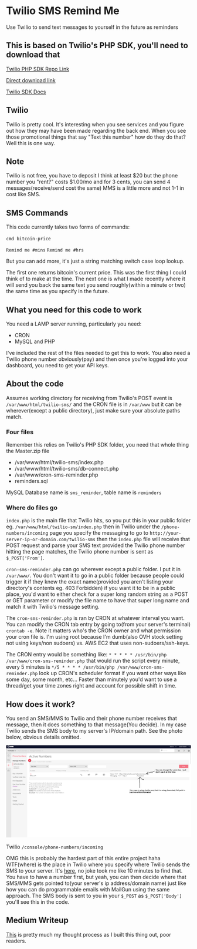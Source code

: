 # Twilio SMS Remind Me
Use Twilio to send text messages to yourself in the future as reminders


## This is based on Twilio's PHP SDK, you'll need to download that
[Twilio PHP SDK Repo Link](https://github.com/twilio/twilio-php/)

[Direct download link](https://github.com/twilio/twilio-php/archive/master.zip)

[Twilio SDK Docs](https://www.twilio.com/docs/libraries/php)

## Twilio
Twilio is pretty cool. It's interesting when you see services and you figure out how they may have been made regarding the back end. When you see those promotional things that say "Text this number" how do they do that? Well this is one way.

## Note
Twilio is not free, you have to deposit I think at least $20 but the phone number you "rent?" costs $1.00/mo and for 3 cents, you can send 4 messages(receive/send cost the same) MMS is a little more and not 1-1 in cost like SMS.

## SMS Commands
This code currently takes two forms of commands:

`cmd bitcoin-price`

`Remind me #mins`
`Remind me #hrs`

But you can add more, it's just a string matching switch case loop lookup.

The first one returns bitcoin's current price. This was the first thing I could think of to make at the time. The next one is what I made recently where it will send you back the same text you send roughly(within a minute or two) the same time as you specify in the future.

## What you need for this code to work
You need a LAMP server running, particularly you need:
* CRON
* MySQL and PHP

I've included the rest of the files needed to get this to work. You also need a Twilio phone number obviously(pay) and then once you're logged into your dashboard, you need to get your API keys.

## About the code
Assumes working directory for receiving from Twilio's POST event is `/var/www/html/twilio-sms/` and the CRON file is in `/var/www` but it can be wherever(except a public directory), just make sure your absolute paths match.

### Four files
Remember this relies on Twilio's PHP SDK folder, you need that whole thing the Master.zip file
* /var/www/html/twilio-sms/index.php
* /var/www/html/twilio-sms/db-connect.php
* /var/www/cron-sms-reminder.php
* reminders.sql

MySQL Database name is `sms_reminder`, table name is `reminders`

### Where do files go
`index.php` is the main file that Twilio hits, so you put this in your public folder eg. `/var/www/html/twilio-sm/index.php` then in Twilio under the `/phone-numbers/incoming` page you specify the messaging to go to `http://your-server-ip-or-domain.com/twilio-sms` then the `index.php` file will receive that POST request and parse your SMS text provided the Twilio phone number hitting the page matches, the Twilio phone number is sent as `$_POST['From']`.

`cron-sms-reminder.php` can go wherever except a public folder. I put it in `/var/www/`. You don't want it to go in a public folder because people could trigger it if they knew the exact name(provided you aren't listing your directory's contents eg. 403 Forbidden) if you want it to be in a public place, you'd want to either check for a super long random string as a POST or GET parameter or modify the file name to have that super long name and match it with Twilio's message setting.

The `cron-sms-reminder.php` is ran by CRON at whatever interval you want. You can modify the CRON tab entry by going to(from your server's terminal) `crontab -e`. Note it matters who's the CRON owner and what permission your cron file is. I'm using root because I'm dumb(also OVH stock setting not using keys/non sudoers) vs. AWS EC2 that uses non-sudoers/ssh-keys.

The CRON entry would be something like: `* * * * * /usr/bin/php /var/www/cron-sms-reminder.php` that would run the script every minute, every 5 minutes is `*/5 * * * * /usr/bin/php /var/www/cron-sms-reminder.php` look up CRON's scheduler format if you want other ways like some day, some month, etc... Faster than minutely you'd want to use a thread/get your time zones right and account for possible shift in time.

## How does it work?
You send an SMS/MMS to Twilio and their phone number receives that message, then it does something to that message(You decide). In my case Twilio sends the SMS body to my server's IP/domain path. See the photo below, obvious details omitted.

![Twilio console](https://raw.githubusercontent.com/jdc-cunningham/Twilio-SMS-Remind-Me/master/twilio-edited.png)

Twilio `/console/phone-numbers/incoming`

OMG this is probably the hardest part of this entire project haha WTF(where) is the place in Twilio where you specify where Twilio sends the SMS to your server. It's [here](https://www.twilio.com/console/phone-numbers/incoming), no joke took me like 10 minutes to find that. You have to have a number first, but yeah, you can then decide where that SMS/MMS gets pointed to(your server's ip address/domain name) just like how you can do programmable emails with MailGun using the same approach. The SMS body is sent to you in your `$_POST` as `$_POST['Body']` you'll see this in the code.


## Medium Writeup
[This](https://medium.com/@jdc_cunningham/sms-remind-me-twilio-lamp-185901dda1b0) is pretty much my thought process as I built this thing out, poor readers.
